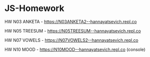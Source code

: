 # JS-Homework

HW N03 ANKETA - https://N03ANKETA2--hannayatsevich.repl.co

HW N05 TREESUM - https://N05TREESUM--hannayatsevich.repl.co

HW N07 VOWELS - https://N07VOWELS2--hannayatsevich.repl.co

HW N10 MOOD - https://N10MOOD--hannayatsevich.repl.co (console)
